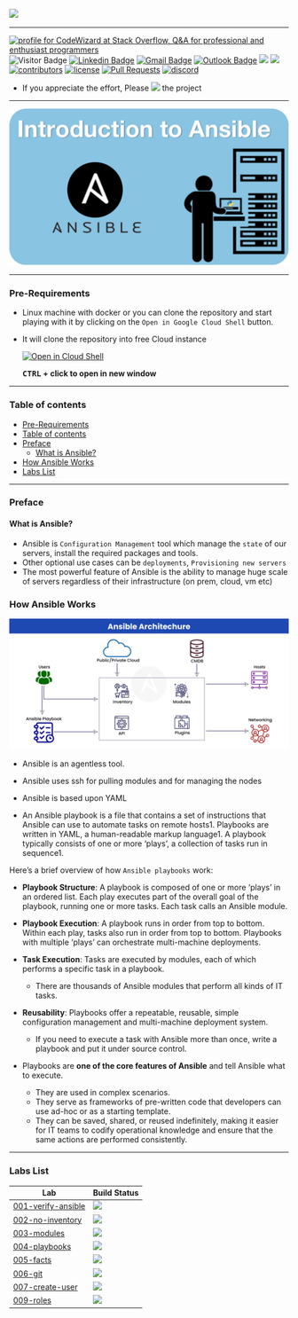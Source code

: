 <!-- header start -->

![](./resources/ansible_logo.png)

______________________________________________________________________

<a href="https://stackoverflow.com/users/1755598/codewizard" style="float:right"><img src="https://stackoverflow.com/users/flair/1755598.png" height="50" alt="profile for CodeWizard at Stack Overflow, Q&amp;A for professional and enthusiast programmers" title="profile for CodeWizard at Stack Overflow, Q&amp;A for professional and enthusiast programmers"></a>
<br/>
![Visitor Badge](https://visitor-badge.laobi.icu/badge?page_id=nirgeier) [![Linkedin Badge](https://img.shields.io/badge/-nirgeier-blue?style=flat&logo=Linkedin&logoColor=white&link=https://www.linkedin.com/in/nirgeier/)](https://www.linkedin.com/in/nirgeier/) [![Gmail Badge](https://img.shields.io/badge/-nirgeier@gmail.com-fcc624?style=flat&logo=Gmail&logoColor=red&link=mailto:nirgeier@gmail.com)](mailto:nirgeier@gmail.com) [![Outlook Badge](https://img.shields.io/badge/-nirg@codewizard.co.il-fcc624?style=flat&logo=microsoftoutlook&logoColor=blue&link=mailto:nirg@codewizard.co.il)](mailto:nirg@codewizard.co.il) <a href=""><img src="https://img.shields.io/github/stars/nirgeier/AnsibleLabs"></a> <img src="https://img.shields.io/github/forks/nirgeier/AnsibleLabs"><a href="https://github.com/nirgeier/AnsibleLabs/graphs/contributors">
<br/>
<img src="https://img.shields.io/github/contributors-anon/nirgeier/AnsibleLabs?color=yellow&style=plastic" alt="contributors" style="height: 20px;"></a> <a href="https://opensource.org/licenses/Apache-2.0"><img src="https://img.shields.io/badge/apache%202.0-blue.svg?style=plastic&label=license" alt="license" style="height: 20px;"></a> <a href="https://github.com/nirgeier/AnsibleLabs/pulls"><img src="https://img.shields.io/github/issues-pr/nirgeier/AnsibleLabs?style=plastic&logo=pr" alt="Pull Requests" style="height: 20px;"></a> <a href="https://discord.gg/MBXfNNjP"> <img src="https://img.shields.io/badge/discord-7289da.svg?style=plastic&logo=discord" alt="discord" style="height: 20px;"> </a>

<!-- header end -->

* If you appreciate the effort, Please <img src="/resources/star.png" height="20px"> the project

______________________________________________________________________

![](./resources/ansible-labs.png)

______________________________________________________________________

### Pre-Requirements

- Linux machine with docker or you can clone the repository and start playing with it by clicking on the `Open in Google Cloud Shell` button.

- It will clone the repository into free Cloud instance

  [![Open in Cloud Shell](https://gstatic.com/cloudssh/images/open-btn.svg)](https://console.cloud.google.com/cloudshell/editor?cloudshell_git_repo=https://github.com/nirgeier/AnsibleLabs)

  **<kbd>CTRL</kbd> + click to open in new window** <!-- omit in toc -->

______________________________________________________________________

### Table of contents

- [Pre-Requirements](#pre-requirements)
- [Table of contents](#table-of-contents)
- [Preface](#preface)
  - [What is Ansible?](#what-is-ansible)
- [How Ansible Works](#how-ansible-works)
- [Labs List](#labs-list)

______________________________________________________________________

### Preface

#### What is Ansible?

- Ansible is `Configuration Management` tool which manage the `state` of our servers, install the required packages and tools.
- Other optional use cases can be  `deployments`, `Provisioning new servers`
- The most powerful feature of Ansible is the ability to manage huge scale of servers regardless of their infrastructure (on prem, cloud, vm etc)

### How Ansible Works

![](resources/ansible-architecture-diagram.png)

- Ansible is an agentless tool.

- Ansible uses ssh for pulling modules and for managing the nodes

- Ansible is based upon YAML

- An Ansible playbook is a file that contains a set of instructions that Ansible can use to automate tasks on remote hosts1. Playbooks are written in YAML, a human-readable markup language1. A playbook typically consists of one or more ‘plays’, a collection of tasks run in sequence1.

Here’s a brief overview of how `Ansible playbooks` work:

- **Playbook Structure**: A playbook is composed of one or more ‘plays’ in an ordered list. Each play executes part of the overall goal of the playbook, running one or more tasks. Each task calls an Ansible module.

- **Playbook Execution**: A playbook runs in order from top to bottom. Within each play, tasks also run in order from top to bottom. Playbooks with multiple ‘plays’ can orchestrate multi-machine deployments.

- **Task Execution**: Tasks are executed by modules, each of which performs a specific task in a playbook.

  - There are thousands of Ansible modules that perform all kinds of IT tasks.

- **Reusability**: Playbooks offer a repeatable, reusable, simple configuration management and multi-machine deployment system.

  - If you need to execute a task with Ansible more than once, write a playbook and put it under source control.

- Playbooks are **one of the core features of Ansible** and tell Ansible what to execute.

  - They are used in complex scenarios.
  - They serve as frameworks of pre-written code that developers can use ad-hoc or as a starting template.
  - They can be saved, shared, or reused indefinitely, making it easier for IT teams to codify operational knowledge and ensure that the same actions are performed consistently.

______________________________________________________________________


### Labs List

<!-- Labs List start -->
| Lab                                           | Build Status                                                                                                                                                                                             |
| --------------------------------------------- | -------------------------------------------------------------------------------------------------------------------------------------------------------------------------------------------------------- |
| [001-verify-ansible](Labs/001-verify-ansible) | <a href=https://github.com/nirgeier/AnsibleLabs/actions/workflows/001-verify-ansible.yaml> <img src="https://github.com/nirgeier/AnsibleLabs/actions/workflows/001-verify-ansible.yaml/badge.svg">  </a> |
| [002-no-inventory](Labs/002-no-inventory)     | <a href=https://github.com/nirgeier/AnsibleLabs/actions/workflows/002-no-inventory.yaml> <img src="https://github.com/nirgeier/AnsibleLabs/actions/workflows/002-no-inventory.yaml/badge.svg">  </a>     |
| [003-modules](Labs/003-modules)               | <a href=https://github.com/nirgeier/AnsibleLabs/actions/workflows/003-modules.yaml> <img src="https://github.com/nirgeier/AnsibleLabs/actions/workflows/003-modules.yaml/badge.svg">  </a>               |
| [004-playbooks](Labs/004-playbooks)           | <a href=https://github.com/nirgeier/AnsibleLabs/actions/workflows/004-playbooks.yaml> <img src="https://github.com/nirgeier/AnsibleLabs/actions/workflows/004-playbooks.yaml/badge.svg">  </a>           |
| [005-facts](Labs/005-facts)                   | <a href=https://github.com/nirgeier/AnsibleLabs/actions/workflows/005-facts.yaml> <img src="https://github.com/nirgeier/AnsibleLabs/actions/workflows/005-facts.yaml/badge.svg">  </a>                   |
| [006-git](Labs/006-git)                       | <a href=https://github.com/nirgeier/AnsibleLabs/actions/workflows/006-git.yaml> <img src="https://github.com/nirgeier/AnsibleLabs/actions/workflows/006-git.yaml/badge.svg">  </a>                       |
| [007-create-user](Labs/007-create-user)       | <a href=https://github.com/nirgeier/AnsibleLabs/actions/workflows/007-create-user.yaml> <img src="https://github.com/nirgeier/AnsibleLabs/actions/workflows/007-create-user.yaml/badge.svg">  </a>       |
| [009-roles](Labs/009-roles)                   | <a href=https://github.com/nirgeier/AnsibleLabs/actions/workflows/009-roles.yaml> <img src="https://github.com/nirgeier/AnsibleLabs/actions/workflows/009-roles.yaml/badge.svg">  </a>                   |
